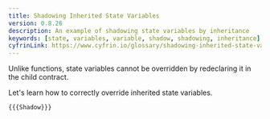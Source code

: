```yaml
---
title: Shadowing Inherited State Variables
version: 0.8.26
description: An example of shadowing state variables by inheritance
keywords: [state, variables, variable, shadow, shadowing, inheritance]
cyfrinLink: https://www.cyfrin.io/glossary/shadowing-inherited-state-variables-solidity-code-example
---
```


Unlike functions, state variables cannot be overridden by redeclaring it
in the child contract.

Let's learn how to correctly override inherited state variables.

```solidity
{{{Shadow}}}
```

